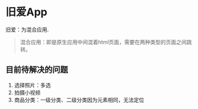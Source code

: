 
# 旧爱App

旧爱：为混合应用.

> 混合应用：即是原生应用中间混着html页面，需要在两种类型的页面之间跳转。

目前待解决的问题
------------------------------------

1. 选择照片：多选
2. 拍摄小视频
3. 商品分类：一级分类、二级分类因为元素相同，无法定位
